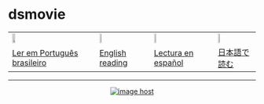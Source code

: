 # dsmovie


<div align="center">
 <table>
  <tr>
   <td><a href="https://github.com/gil-son/dsmovie/tree/main/subtitled-by-language/Brasil" ><img  width="20%" src="https://flagicons.lipis.dev/flags/4x3/br.svg" /></a></td>
    <td><a href="https://github.com/gil-son/dsmovie/tree/main/subtitled-by-language/English" ><img  width="20%" src="https://flagicons.lipis.dev/flags/4x3/us.svg" /></a></td>
    <td><a href="https://github.com/gil-son/dsmovie/tree/main/subtitled-by-language/España" ><img  width="20%" src="https://flagicons.lipis.dev/flags/4x3/es.svg" /></a></td>
    <td><a href="https://github.com/gil-son/dsmovie/tree/main/subtitled-by-language/日本" ><img  width="20%" src="https://flagicons.lipis.dev/flags/4x3/jp.svg" /></a></td>
  </tr>
  <tr>
    <td><a href="https://github.com/gil-son/dsmovie/tree/main/subtitled-by-language/Brasil" >Ler em Português brasileiro</a></td>
    <td><a href="https://github.com/gil-son/dsmovie/tree/main/subtitled-by-language/English" >English reading</a></td> 
    <td><a href="https://github.com/gil-son/dsmovie/tree/main/subtitled-by-language/España" >Lectura en español</a></td>
    <td><a href="https://github.com/gil-son/dsmovie/tree/main/subtitled-by-language/日本" >日本語で読む</a></td>
  </tr>
</table> 
  
  
</div>

<hr/>

<div align="center"><a href="https://imgbox.com/SYZkX5gg" target="_blank"><img src="https://thumbs2.imgbox.com/0a/94/SYZkX5gg_t.png" alt="image host"/></a></div>

<br/>
